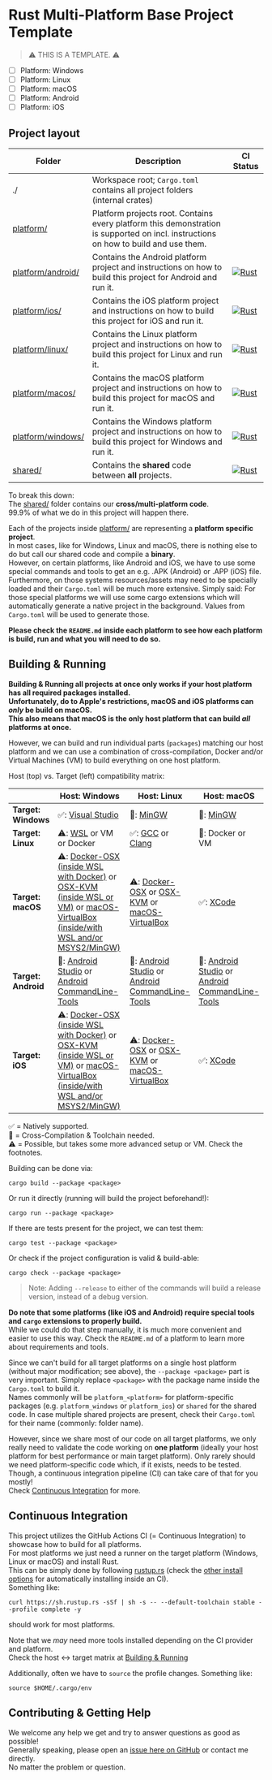 # Rust Multi-Platform Base Project Template

> ⚠️ THIS IS A TEMPLATE. ⚠️

- [ ] Platform: Windows  
- [ ] Platform: Linux  
- [ ] Platform: macOS  
- [ ] Platform: Android  
- [ ] Platform: iOS  

## Project layout

| Folder                                 | Description                                                                                                                         | CI Status |
| -------------------------------------- | ----------------------------------------------------------------------------------------------------------------------------------- | - |
| ./                                     | Workspace root; `Cargo.toml` contains all project folders (internal crates)                                                         |
| [platform/](platform/)                 | Platform projects root. Contains every platform this demonstration is supported on incl. instructions on how to build and use them. | |
| [platform/android/](platform/android/) | Contains the Android platform project and instructions on how to build this project for Android and run it.                         | [![Rust](actions/workflows/platform_android.yml/badge.svg)](actions/workflows/platform_android.yml) |
| [platform/ios/](platform/ios/)         | Contains the iOS platform project and instructions on how to build this project for iOS and run it.                                 | [![Rust](actions/workflows/platform_ios.yml/badge.svg)](actions/workflows/platform_ios.yml) |
| [platform/linux/](platform/linux/)     | Contains the Linux platform project and instructions on how to build this project for Linux and run it.                             | [![Rust](actions/workflows/platform_linux.yml/badge.svg)](actions/workflows/platform_linux.yml) |
| [platform/macos/](platform/macos/)     | Contains the macOS platform project and instructions on how to build this project for macOS and run it.                             | [![Rust](actions/workflows/platform_macos.yml/badge.svg)](actions/workflows/platform_macos.yml) |
| [platform/windows/](platform/windows/) | Contains the Windows platform project and instructions on how to build this project for Windows and run it.                         | [![Rust](actions/workflows/platform_windows.yml/badge.svg)](actions/workflows/platform_windows.yml) |
| [shared/](shared/)                     | Contains the **shared** code between **all** projects.                                                                              | [![Rust](actions/workflows/shared.yml/badge.svg)](actions/workflows/shared.yml) |

To break this down:  
The [shared/](shared/) folder contains our **cross/multi-platform code**.  
99.9% of what we do in this project will happen there.

Each of the projects inside [platform/](platform/) are representing a **platform specific project**.  
In most cases, like for Windows, Linux and macOS, there is nothing else to do but call our shared code and compile a **binary**.  
However, on certain platforms, like Android and iOS, we have to use some special commands and tools to get an e.g. .APK (Android) or .APP (iOS) file.
Furthermore, on those systems resources/assets may need to be specially loaded and their `Cargo.toml` will be much more extensive.
Simply said: For those special platforms we will use some cargo extensions which will automatically generate a native project in the background. Values from `Cargo.toml` will be used to generate those.

**Please check the `README.md` inside each platform to see how each platform is build, run and what you will need to do so.**

## Building & Running

**Building & Running all projects at once only works if your host platform has all required packages installed.**  
**Unfortunately, do to Apple's restrictions, macOS and iOS platforms can _only_ be build on macOS.**  
**This also means that macOS is the only host platform that can build _all_ platforms at once.**

However, we can build and run individual parts (`packages`) matching our host platform and we can use a combination of cross-compilation, Docker and/or Virtual Machines (VM) to build everything on one host platform.

Host (top) vs. Target (left) compatibility matrix:  

|                     | Host: Windows                                                                                                                                                                                                                                  | Host: Linux | Host: macOS |
| ------------------- | ---------------------------------------------------------------------------------------------------------------------------------------------------------------------------------------------------------------------------------------------- | ----------- | ----------- |
| **Target: Windows** | ✅: [Visual Studio](https://visualstudio.com/)                                                                                                                                                                                                  | 🔀: [MinGW](https://www.mingw-w64.org/)           | 🔀: [MinGW](https://www.mingw-w64.org/)           |
| **Target: Linux**   | ⚠️: [WSL](https://docs.microsoft.com/en-us/windows/wsl/) or VM or Docker                                                                                                                                                                                  | ✅: [GCC](https://gcc.gnu.org/) or [Clang](https://clang.llvm.org/)           | 🔀: Docker or VM           |
| **Target: macOS**   | ⚠️: [Docker-OSX (inside WSL with Docker)](https://github.com/sickcodes/Docker-OSX) or [OSX-KVM (inside WSL or VM)](https://github.com/kholia/OSX-KVM) or [macOS-VirtualBox (inside/with WSL and/or MSYS2/MinGW)](https://github.com/myspaghetti/macos-virtualbox) | ⚠️: [Docker-OSX](https://github.com/sickcodes/Docker-OSX) or [OSX-KVM](https://github.com/kholia/OSX-KVM) or [macOS-VirtualBox](https://github.com/myspaghetti/macos-virtualbox)           | ✅: [XCode](https://developer.apple.com/xcode/)           |
| **Target: Android** | 🔀: [Android Studio](https://developer.android.com/studio/) or [Android CommandLine-Tools](https://developer.android.com/studio/#command-tools)                                                                                                                                                                                                                                              | 🔀: [Android Studio](https://developer.android.com/studio/) or [Android CommandLine-Tools](https://developer.android.com/studio/#command-tools)           | 🔀: [Android Studio](https://developer.android.com/studio/) or [Android CommandLine-Tools](https://developer.android.com/studio/#command-tools)           |
| **Target: iOS**     | ⚠️: [Docker-OSX (inside WSL with Docker)](https://github.com/sickcodes/Docker-OSX) or [OSX-KVM (inside WSL or VM)](https://github.com/kholia/OSX-KVM) or [macOS-VirtualBox (inside/with WSL and/or MSYS2/MinGW)](https://github.com/myspaghetti/macos-virtualbox)                                                                                                                                                                                                                                              | ⚠️: [Docker-OSX](https://github.com/sickcodes/Docker-OSX) or [OSX-KVM](https://github.com/kholia/OSX-KVM) or [macOS-VirtualBox](https://github.com/myspaghetti/macos-virtualbox)           | ✅: [XCode](https://developer.apple.com/xcode/)           |

✅ = Natively supported.  
🔀 = Cross-Compilation & Toolchain needed.  
⚠️ = Possible, but takes some more advanced setup or VM. Check the footnotes.  

Building can be done via:

```shell
cargo build --package <package>
```

Or run it directly (running will build the project beforehand!):

```shell
cargo run --package <package>
```

If there are tests present for the project, we can test them:

```shell
cargo test --package <package>
```

Or check if the project configuration is valid & build-able:

```shell
cargo check --package <package>
```

> Note: Adding `--release` to either of the commands will build a release version, instead of a debug version.

**Do note that some platforms (like iOS and Android) require special tools and `cargo` extensions to properly build.**  
While we could do that step manually, it is much more convenient and easier to use this way.
Check the `README.md` of a platform to learn more about requirements and tools.

Since we can't build for all target platforms on a single host platform (without major modification; see above), the `--package <package>` part is very important.
Simply replace `<package>` with the package name inside the `Cargo.toml` to build it.  
Names commonly will be `platform_<platform>` for platform-specific packages (e.g. `platform_windows` or `platform_ios`) or `shared` for the shared code.
In case multiple shared projects are present, check their `Cargo.toml` for their name (commonly: folder name).

However, since we share most of our code on all target platforms, we only really need to validate the code working on **one platform** (ideally your host platform for best performance or main target platform).
Only rarely should we need platform-specific code which, if it exists, needs to be tested.
Though, a continuous integration pipeline (CI) can take care of that for you mostly!  
Check [Continuous Integration](#Continuous-Integration) for more.

## Continuous Integration

This project utilizes the GitHub Actions CI (= Continuous Integration) to showcase how to build for all platforms.  
For most platforms we just need a runner on the target platform (Windows, Linux or macOS) and install Rust.  
This can be simply done by following [rustup.rs](https://rustup.rs/) (check the [other install options](https://rust-lang.github.io/rustup/installation/other.html) for automatically installing inside an CI).  
Something like:

```shell
curl https://sh.rustup.rs -sSf | sh -s -- --default-toolchain stable --profile complete -y
```

should work for most platforms.

Note that we _may_ need more tools installed depending on the CI provider and platform.  
Check the host <-> target matrix at [Building & Running](#Building-&-Running)

Additionally, often we have to `source` the profile changes. Something like:

```shell
source $HOME/.cargo/env
```

## Contributing & Getting Help

We welcome any help we get and try to answer questions as good as possible!  
Generally speaking, please open an [issue here on GitHub](issues/new) or contact me directly.  
No matter the problem or question.
